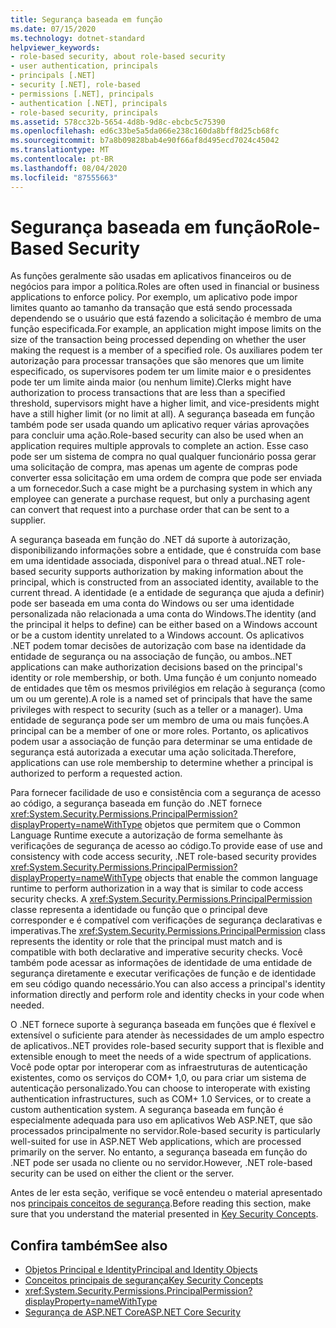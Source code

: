 ```yaml
---
title: Segurança baseada em função
ms.date: 07/15/2020
ms.technology: dotnet-standard
helpviewer_keywords:
- role-based security, about role-based security
- user authentication, principals
- principals [.NET]
- security [.NET], role-based
- permissions [.NET], principals
- authentication [.NET], principals
- role-based security, principals
ms.assetid: 578cc32b-5654-4d8b-9d8c-ebcbc5c75390
ms.openlocfilehash: ed6c33be5a5da066e238c160da8bff8d25cb68fc
ms.sourcegitcommit: b7a8b09828bab4e90f66af8d495ecd7024c45042
ms.translationtype: MT
ms.contentlocale: pt-BR
ms.lasthandoff: 08/04/2020
ms.locfileid: "87555663"
---
```

# <a name="role-based-security"></a><span data-ttu-id="d5523-102">Segurança baseada em função</span><span class="sxs-lookup"><span data-stu-id="d5523-102">Role-Based Security</span></span>

<span data-ttu-id="d5523-103">As funções geralmente são usadas em aplicativos financeiros ou de negócios para impor a política.</span><span class="sxs-lookup"><span data-stu-id="d5523-103">Roles are often used in financial or business applications to enforce policy.</span></span> <span data-ttu-id="d5523-104">Por exemplo, um aplicativo pode impor limites quanto ao tamanho da transação que está sendo processada dependendo se o usuário que está fazendo a solicitação é membro de uma função especificada.</span><span class="sxs-lookup"><span data-stu-id="d5523-104">For example, an application might impose limits on the size of the transaction being processed depending on whether the user making the request is a member of a specified role.</span></span> <span data-ttu-id="d5523-105">Os auxiliares podem ter autorização para processar transações que são menores que um limite especificado, os supervisores podem ter um limite maior e o presidentes pode ter um limite ainda maior (ou nenhum limite).</span><span class="sxs-lookup"><span data-stu-id="d5523-105">Clerks might have authorization to process transactions that are less than a specified threshold, supervisors might have a higher limit, and vice-presidents might have a still higher limit (or no limit at all).</span></span> <span data-ttu-id="d5523-106">A segurança baseada em função também pode ser usada quando um aplicativo requer várias aprovações para concluir uma ação.</span><span class="sxs-lookup"><span data-stu-id="d5523-106">Role-based security can also be used when an application requires multiple approvals to complete an action.</span></span> <span data-ttu-id="d5523-107">Esse caso pode ser um sistema de compra no qual qualquer funcionário possa gerar uma solicitação de compra, mas apenas um agente de compras pode converter essa solicitação em uma ordem de compra que pode ser enviada a um fornecedor.</span><span class="sxs-lookup"><span data-stu-id="d5523-107">Such a case might be a purchasing system in which any employee can generate a purchase request, but only a purchasing agent can convert that request into a purchase order that can be sent to a supplier.</span></span>  
  
 <span data-ttu-id="d5523-108">A segurança baseada em função do .NET dá suporte à autorização, disponibilizando informações sobre a entidade, que é construída com base em uma identidade associada, disponível para o thread atual.</span><span class="sxs-lookup"><span data-stu-id="d5523-108">.NET role-based security supports authorization by making information about the principal, which is constructed from an associated identity, available to the current thread.</span></span> <span data-ttu-id="d5523-109">A identidade (e a entidade de segurança que ajuda a definir) pode ser baseada em uma conta do Windows ou ser uma identidade personalizada não relacionada a uma conta do Windows.</span><span class="sxs-lookup"><span data-stu-id="d5523-109">The identity (and the principal it helps to define) can be either based on a Windows account or be a custom identity unrelated to a Windows account.</span></span> <span data-ttu-id="d5523-110">Os aplicativos .NET podem tomar decisões de autorização com base na identidade da entidade de segurança ou na associação de função, ou ambos.</span><span class="sxs-lookup"><span data-stu-id="d5523-110">.NET applications can make authorization decisions based on the principal's identity or role membership, or both.</span></span> <span data-ttu-id="d5523-111">Uma função é um conjunto nomeado de entidades que têm os mesmos privilégios em relação à segurança (como um ou um gerente).</span><span class="sxs-lookup"><span data-stu-id="d5523-111">A role is a named set of principals that have the same privileges with respect to security (such as a teller or a manager).</span></span> <span data-ttu-id="d5523-112">Uma entidade de segurança pode ser um membro de uma ou mais funções.</span><span class="sxs-lookup"><span data-stu-id="d5523-112">A principal can be a member of one or more roles.</span></span> <span data-ttu-id="d5523-113">Portanto, os aplicativos podem usar a associação de função para determinar se uma entidade de segurança está autorizada a executar uma ação solicitada.</span><span class="sxs-lookup"><span data-stu-id="d5523-113">Therefore, applications can use role membership to determine whether a principal is authorized to perform a requested action.</span></span>  
  
 <span data-ttu-id="d5523-114">Para fornecer facilidade de uso e consistência com a segurança de acesso ao código, a segurança baseada em função do .NET fornece <xref:System.Security.Permissions.PrincipalPermission?displayProperty=nameWithType> objetos que permitem que o Common Language Runtime execute a autorização de forma semelhante às verificações de segurança de acesso ao código.</span><span class="sxs-lookup"><span data-stu-id="d5523-114">To provide ease of use and consistency with code access security, .NET role-based security provides <xref:System.Security.Permissions.PrincipalPermission?displayProperty=nameWithType> objects that enable the common language runtime to perform authorization in a way that is similar to code access security checks.</span></span> <span data-ttu-id="d5523-115">A <xref:System.Security.Permissions.PrincipalPermission> classe representa a identidade ou função que o principal deve corresponder e é compatível com verificações de segurança declarativas e imperativas.</span><span class="sxs-lookup"><span data-stu-id="d5523-115">The <xref:System.Security.Permissions.PrincipalPermission> class represents the identity or role that the principal must match and is compatible with both declarative and imperative security checks.</span></span> <span data-ttu-id="d5523-116">Você também pode acessar as informações de identidade de uma entidade de segurança diretamente e executar verificações de função e de identidade em seu código quando necessário.</span><span class="sxs-lookup"><span data-stu-id="d5523-116">You can also access a principal's identity information directly and perform role and identity checks in your code when needed.</span></span>  
  
 <span data-ttu-id="d5523-117">O .NET fornece suporte à segurança baseada em funções que é flexível e extensível o suficiente para atender às necessidades de um amplo espectro de aplicativos.</span><span class="sxs-lookup"><span data-stu-id="d5523-117">.NET provides role-based security support that is flexible and extensible enough to meet the needs of a wide spectrum of applications.</span></span> <span data-ttu-id="d5523-118">Você pode optar por interoperar com as infraestruturas de autenticação existentes, como os serviços do COM+ 1,0, ou para criar um sistema de autenticação personalizado.</span><span class="sxs-lookup"><span data-stu-id="d5523-118">You can choose to interoperate with existing authentication infrastructures, such as COM+ 1.0 Services, or to create a custom authentication system.</span></span> <span data-ttu-id="d5523-119">A segurança baseada em função é especialmente adequada para uso em aplicativos Web ASP.NET, que são processados principalmente no servidor.</span><span class="sxs-lookup"><span data-stu-id="d5523-119">Role-based security is particularly well-suited for use in ASP.NET Web applications, which are processed primarily on the server.</span></span> <span data-ttu-id="d5523-120">No entanto, a segurança baseada em função do .NET pode ser usada no cliente ou no servidor.</span><span class="sxs-lookup"><span data-stu-id="d5523-120">However, .NET role-based security can be used on either the client or the server.</span></span>  
  
 <span data-ttu-id="d5523-121">Antes de ler esta seção, verifique se você entendeu o material apresentado nos [principais conceitos de segurança](key-security-concepts.md).</span><span class="sxs-lookup"><span data-stu-id="d5523-121">Before reading this section, make sure that you understand the material presented in [Key Security Concepts](key-security-concepts.md).</span></span>  
  
## <a name="see-also"></a><span data-ttu-id="d5523-122">Confira também</span><span class="sxs-lookup"><span data-stu-id="d5523-122">See also</span></span>
  
- [<span data-ttu-id="d5523-123">Objetos Principal e Identity</span><span class="sxs-lookup"><span data-stu-id="d5523-123">Principal and Identity Objects</span></span>](principal-and-identity-objects.md)
- [<span data-ttu-id="d5523-124">Conceitos principais de segurança</span><span class="sxs-lookup"><span data-stu-id="d5523-124">Key Security Concepts</span></span>](key-security-concepts.md)
- <xref:System.Security.Permissions.PrincipalPermission?displayProperty=nameWithType>
- [<span data-ttu-id="d5523-125">Segurança de ASP.NET Core</span><span class="sxs-lookup"><span data-stu-id="d5523-125">ASP.NET Core Security</span></span>](/aspnet/core/security/)
